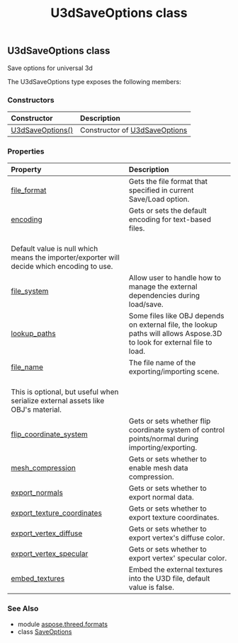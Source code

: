 ﻿---
title: U3dSaveOptions class
second_title: Aspose.3D for Python via .NET API References
description: 
type: docs
weight: 300
url: /python-net/aspose.threed.formats/u3dsaveoptions/
is_root: false
---

## U3dSaveOptions class

Save options for universal 3d



The U3dSaveOptions type exposes the following members:

### Constructors
| Constructor | Description |
| :- | :- |
| [U3dSaveOptions()](/3d/python-net/aspose.threed.formats/u3dsaveoptions/__init__/#) | Constructor of [U3dSaveOptions](/3d/python-net/aspose.threed.formats/u3dsaveoptions) |


### Properties
| Property | Description |
| :- | :- |
| [file_format](/3d/python-net/aspose.threed.formats/u3dsaveoptions/file_format) | Gets the file format that specified in current Save/Load option. |
| [encoding](/3d/python-net/aspose.threed.formats/u3dsaveoptions/encoding) | Gets or sets the default encoding for text-based files.<br/>            Default value is null which means the importer/exporter will decide which encoding to use. |
| [file_system](/3d/python-net/aspose.threed.formats/u3dsaveoptions/file_system) | Allow user to handle how to manage the external dependencies during load/save. |
| [lookup_paths](/3d/python-net/aspose.threed.formats/u3dsaveoptions/lookup_paths) | Some files like OBJ depends on external file, the lookup paths will allows Aspose.3D to look for external file to load. |
| [file_name](/3d/python-net/aspose.threed.formats/u3dsaveoptions/file_name) | The file name of the exporting/importing scene.<br/>            This is optional, but useful when serialize external assets like OBJ's material. |
| [flip_coordinate_system](/3d/python-net/aspose.threed.formats/u3dsaveoptions/flip_coordinate_system) | Gets or sets whether flip coordinate system of control points/normal during importing/exporting. |
| [mesh_compression](/3d/python-net/aspose.threed.formats/u3dsaveoptions/mesh_compression) | Gets or sets whether to enable mesh data compression. |
| [export_normals](/3d/python-net/aspose.threed.formats/u3dsaveoptions/export_normals) | Gets or sets whether to export normal data. |
| [export_texture_coordinates](/3d/python-net/aspose.threed.formats/u3dsaveoptions/export_texture_coordinates) | Gets or sets whether to export texture coordinates. |
| [export_vertex_diffuse](/3d/python-net/aspose.threed.formats/u3dsaveoptions/export_vertex_diffuse) | Gets or sets whether to export vertex's diffuse color. |
| [export_vertex_specular](/3d/python-net/aspose.threed.formats/u3dsaveoptions/export_vertex_specular) | Gets or sets whether to export vertex' specular color. |
| [embed_textures](/3d/python-net/aspose.threed.formats/u3dsaveoptions/embed_textures) | Embed the external textures into the U3D file, default value is false. |


### See Also

* module [aspose.threed.formats](../)
* class [SaveOptions](/3d/python-net/aspose.threed.formats/saveoptions)
